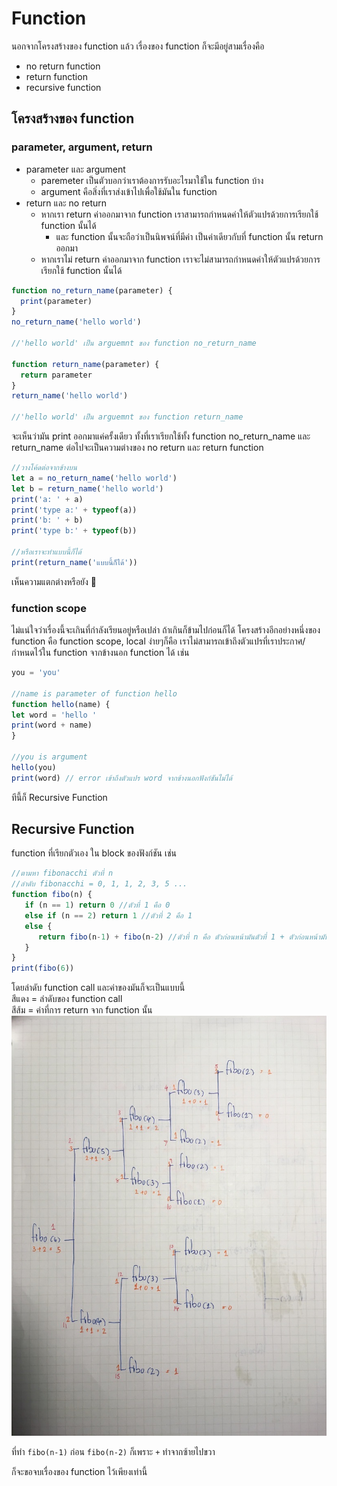 # Function
นอกจากโครงสร้างของ function แล้ว เรื่องของ function ก็จะมีอยู่สามเรื่องคือ 
* no return function
* return function
* recursive function 

## โครงสร้างของ function
### parameter, argument, return
* parameter และ argument
    * paremeter เป็นตัวบอกว่าเราต้องการรับอะไรมาใช้ใน function บ้าง
    * argument คือสิ่งที่เราส่งเข้าไปเพื่อใช้มันใน function 
* return และ no return
    * หากเรา return ค่าออกมาจาก function เราสามารถกำหนดค่าให้ตัวแปรด้วยการเรียกใช้ function นั้นได้
       * และ function นั้นจะถือว่าเป็นนิพจน์ที่มีค่า เป็นค่าเดียวกับที่ function นั้น return ออกมา
    * หากเราไม่ return ค่าออกมาจาก function เราจะไม่สามารถกำหนดค่าให้ตัวแปรด้วยการเรียกใช้ function นั้นได้
```javascript
function no_return_name(parameter) {
  print(parameter)
}
no_return_name('hello world')

//'hello world' เป็น arguemnt ของ function no_return_name

function return_name(parameter) {
  return parameter 
}
return_name('hello world')

//'hello world' เป็น arguemnt ของ function return_name
```
จะเห็นว่ามัน print ออกมาแค่ครั้งเดียว ทั้งที่เราเรียกใช้ทั้ง function no_return_name และ return_name
ต่อไปจะเป็นความต่างของ no return และ return function 
```javascript
//วางโค้ดต่อจากข้างบน
let a = no_return_name('hello world')
let b = return_name('hello world')
print('a: ' + a)
print('type a:' + typeof(a))
print('b: ' + b)
print('type b:' + typeof(b))

//หรือเราจะทำแบบนี้ก็ได้ 
print(return_name('แบบนี้ก็ได้'))
```
เห็นความแตกต่างหรือยัง 🙂

### function scope
ไม่แน่ใจว่าเรื่องนี้จะเกินที่กำลังเรียนอยู่หรือเปล่า ถ้าเกินก็ข้ามไปก่อนก็ได้ 
โครงสร้างอีกอย่างหนึ่งของ function คือ function scope, local ง่ายๆก็คือ เราไม่สามารถเข้าถึงตัวแปรที่เราประกาศ/กำหนดไว้ใน function จากข้างนอก function ได้ เช่น
```javascript
you = 'you'

//name is parameter of function hello
function hello(name) {
let word = 'hello '
print(word + name)
}

//you is argument
hello(you)
print(word) // error เข้าถึงตัวแปร word จากข้างนอกฟังก์ชันไม่ได้
```

ทีนี้ก็ Recursive Function
## Recursive Function 
function ที่เรียกตัวเอง ใน block ของฟังก์ชัน เช่น
```javascript
//ตามหา fibonacchi ตัวที่ n
//ลำดับ fibonacchi = 0, 1, 1, 2, 3, 5 ...
function fibo(n) {
   if (n == 1) return 0 //ตัวที่ 1 คือ 0
   else if (n == 2) return 1 //ตัวที่ 2 คือ 1
   else {
      return fibo(n-1) + fibo(n-2) //ตัวที่ n คือ ตัวก่อนหน้ามันตัวที่ 1 + ตัวก่อนหน้ามันตัวที่ 2 
   }
}
print(fibo(6))

```
โดยลำดับ function call และค่าของมันก็จะเป็นแบบนี้ <br >
สีแดง = ลำดับของ function call <br >
สีส้ม = ค่าที่การ return จาก function นั้น
![recursive_fibo](recursive_fibo.jpg)

ที่ทำ `fibo(n-1)` ก่อน `fibo(n-2)` ก็เพราะ `+` ทำจากซ้ายไปขวา 

ก็จะขอจบเรื่องของ function ไว้เพียงเท่านี้ 
